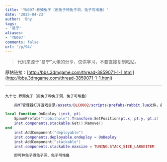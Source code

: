 ```yaml
---
title: 'YN097-养殖兔子（用兔子种兔子洞、兔子可堆叠）'
date: '2025-04-23'
author: 'Bny'
tags:
- '易宁'
aliases:
- 'YN097'
comments: false
url: '/p/94/'
---
```


> 代码来源于“易宁”大佬的分享，仅供学习，不要直接复制粘贴。

原帖链接：[http://bbs.3dmgame.com/thread-3859071-1-1.html](http://bbs.3dmgame.com/thread-3859071-1-1.html)

---

```lua  

九十七.养殖兔子（用兔子种兔子洞、兔子可堆叠）

	用MT管理器打开游戏目录/assets/DLC0002/scripts/prefabs/rabbit.lua文件，在inst:AddComponent("inspectable")的下一行插入以下内容：

local function OnDeploy (inst, pt)
	SpawnPrefab("rabbithole").Transform:SetPosition(pt.x, pt.y, pt.z)
	inst.components.stackable:Get():Remove()
end
	inst:AddComponent("deployable")
	inst.components.deployable.ondeploy = OnDeploy
	inst:AddComponent("stackable")
	inst.components.stackable.maxsize = TUNING.STACK_SIZE_LARGEITEM

	即可种兔子得兔子洞、兔子可堆叠

```  

